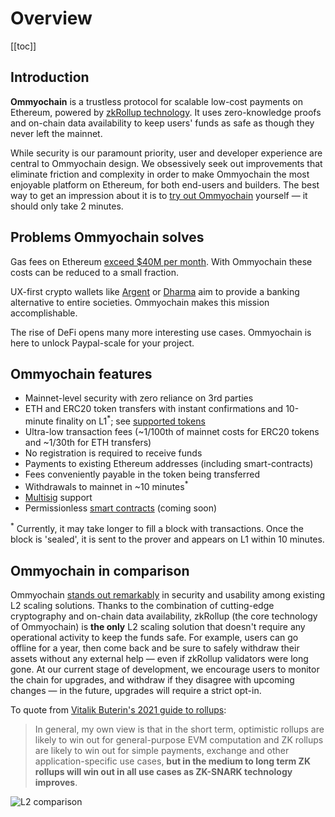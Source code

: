 # Overview

[[toc]]

## Introduction

**Ommyochain** is a trustless protocol for scalable low-cost payments on Ethereum, powered by
[zkRollup technology](/userdocs/tec/#zk-rollup-architecture). It uses zero-knowledge proofs and on-chain data
availability to keep users' funds as safe as though they never left the mainnet.

While security is our paramount priority, user and developer experience are central to Ommyochain design. We obsessively
seek out improvements that eliminate friction and complexity in order to make Ommyochain the most enjoyable platform on
Ethereum, for both end-users and builders. The best way to get an impression about it is to
[try out Ommyochain](https://wallet.ommyochain.io) yourself — it should only take 2 minutes.

         

## Problems Ommyochain solves

Gas fees on Ethereum [exceed \$40M per month](https://ethgasstation.info/). With Ommyochain these costs can be reduced to a
small fraction.

UX-first crypto wallets like [Argent](https://www.argent.xyz/) or [Dharma](https://www.dharma.io/) aim to provide a
banking alternative to entire societies. Ommyochain makes this mission accomplishable.

The rise of DeFi opens many more interesting use cases. Ommyochain is here to unlock Paypal-scale for your project.

## Ommyochain features

- Mainnet-level security with zero reliance on 3rd parties
- ETH and ERC20 token transfers with instant confirmations and 10-minute finality on L1<sup>\*</sup>; see
  [supported tokens](/userdocs/tokens/#supported-tokens)
- Ultra-low transaction fees (~1/100th of mainnet costs for ERC20 tokens and ~1/30th for ETH transfers)
- No registration is required to receive funds
- Payments to existing Ethereum addresses (including smart-contracts)
- Fees conveniently payable in the token being transferred
- Withdrawals to mainnet in ~10 minutes<sup>\*</sup>
- [Multisig](https://tlu.tarilabs.com/cryptography/musig-schnorr-sig-scheme/The_MuSig_Schnorr_Signature_Scheme.html)
  support
- Permissionless [smart contracts](/userdocs/sc) (coming soon)

<span class="footnote"><sup>\*</sup> Currently, it may take longer to fill a block with transactions. Once the block is
'sealed', it is sent to the prover and appears on L1 within 10 minutes.</span>

<!-- - [Privacy](/userdocs/privacy) (coming soon). -->

<!-- ## What can I do with Ommyochain? -->
<!-- ADD HERE THE "PARTNER LIST" TABLE FROM NEW WEBSITE -->
<!-- WAITING UNTIL NEW WEBSITE IS LAUNCHED -->

## Ommyochain in comparison

Ommyochain
[stands out remarkably](https://medium.com/ommyochain/evaluating-ethereum-l2-scaling-solutions-a-comparison-framework-b6b2f410f955)
in security and usability among existing L2 scaling solutions. Thanks to the combination of cutting-edge cryptography
and on-chain data availability, zkRollup (the core technology of Ommyochain) is **the only** L2 scaling solution that
doesn't require any operational activity to keep the funds safe. For example, users can go offline for a year, then come
back and be sure to safely withdraw their assets without any external help — even if zkRollup validators were long gone.
At our current stage of development, we encourage users to monitor the chain for upgrades, and withdraw if they disagree
with upcoming changes — in the future, upgrades will require a strict opt-in.

To quote from [Vitalik Buterin's 2021 guide to rollups](https://vitalik.ca/general/2021/01/05/rollup.html):

> In general, my own view is that in the short term, optimistic rollups are likely to win out for general-purpose EVM
> computation and ZK rollups are likely to win out for simple payments, exchange and other application-specific use
> cases, **but in the medium to long term ZK rollups will win out in all use cases as ZK-SNARK technology improves**.

![L2 comparison](/chart4.png)
